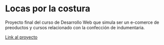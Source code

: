 # Locas por la costura 

Proyecto final del curso de Desarrollo Web que simula ser un e-comerce de preoductos y cursos relacionado con la confección de indumentaria.

[Link al proyecto](https://maurorobledo87.github.io/locaporlacostura/)
